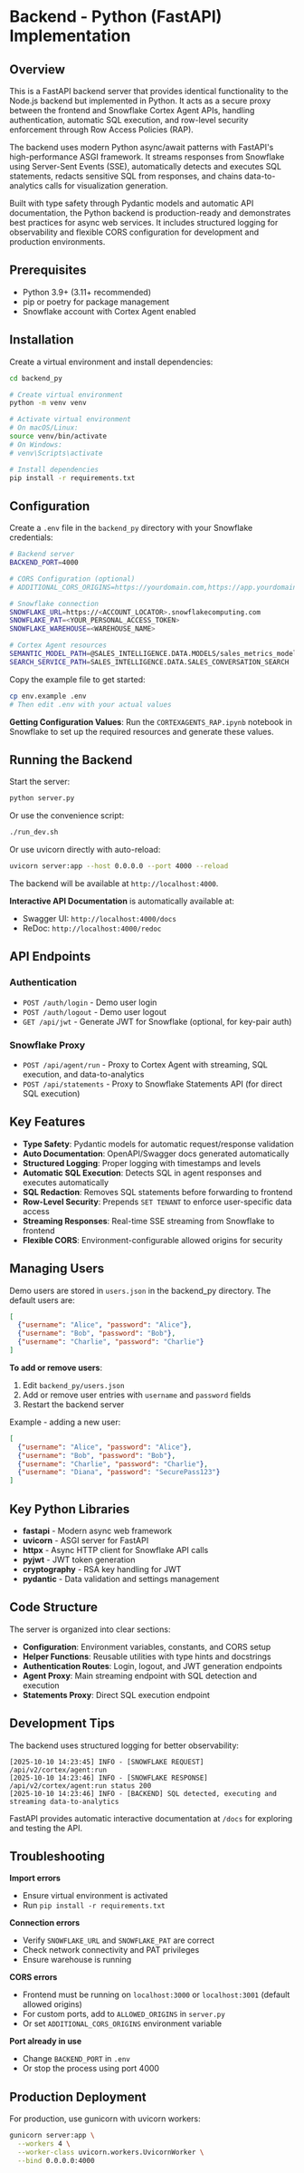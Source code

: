 # Backend - Python (FastAPI) Implementation

## Overview

This is a FastAPI backend server that provides identical functionality to the Node.js backend but implemented in Python. It acts as a secure proxy between the frontend and Snowflake Cortex Agent APIs, handling authentication, automatic SQL execution, and row-level security enforcement through Row Access Policies (RAP).

The backend uses modern Python async/await patterns with FastAPI's high-performance ASGI framework. It streams responses from Snowflake using Server-Sent Events (SSE), automatically detects and executes SQL statements, redacts sensitive SQL from responses, and chains data-to-analytics calls for visualization generation.

Built with type safety through Pydantic models and automatic API documentation, the Python backend is production-ready and demonstrates best practices for async web services. It includes structured logging for observability and flexible CORS configuration for development and production environments.

## Prerequisites

- Python 3.9+ (3.11+ recommended)
- pip or poetry for package management
- Snowflake account with Cortex Agent enabled

## Installation

Create a virtual environment and install dependencies:

```bash
cd backend_py

# Create virtual environment
python -m venv venv

# Activate virtual environment
# On macOS/Linux:
source venv/bin/activate
# On Windows:
# venv\Scripts\activate

# Install dependencies
pip install -r requirements.txt
```

## Configuration

Create a `.env` file in the `backend_py` directory with your Snowflake credentials:

```bash
# Backend server
BACKEND_PORT=4000

# CORS Configuration (optional)
# ADDITIONAL_CORS_ORIGINS=https://yourdomain.com,https://app.yourdomain.com

# Snowflake connection
SNOWFLAKE_URL=https://<ACCOUNT_LOCATOR>.snowflakecomputing.com
SNOWFLAKE_PAT=<YOUR_PERSONAL_ACCESS_TOKEN>
SNOWFLAKE_WAREHOUSE=<WAREHOUSE_NAME>

# Cortex Agent resources
SEMANTIC_MODEL_PATH=@SALES_INTELLIGENCE.DATA.MODELS/sales_metrics_model.yaml
SEARCH_SERVICE_PATH=SALES_INTELLIGENCE.DATA.SALES_CONVERSATION_SEARCH
```

Copy the example file to get started:

```bash
cp env.example .env
# Then edit .env with your actual values
```

**Getting Configuration Values**: Run the `CORTEXAGENTS_RAP.ipynb` notebook in Snowflake to set up the required resources and generate these values.

## Running the Backend

Start the server:

```bash
python server.py
```

Or use the convenience script:

```bash
./run_dev.sh
```

Or use uvicorn directly with auto-reload:

```bash
uvicorn server:app --host 0.0.0.0 --port 4000 --reload
```

The backend will be available at `http://localhost:4000`.

**Interactive API Documentation** is automatically available at:
- Swagger UI: `http://localhost:4000/docs`
- ReDoc: `http://localhost:4000/redoc`

## API Endpoints

### Authentication
- `POST /auth/login` - Demo user login
- `POST /auth/logout` - Demo user logout
- `GET /api/jwt` - Generate JWT for Snowflake (optional, for key-pair auth)

### Snowflake Proxy
- `POST /api/agent/run` - Proxy to Cortex Agent with streaming, SQL execution, and data-to-analytics
- `POST /api/statements` - Proxy to Snowflake Statements API (for direct SQL execution)

## Key Features

- **Type Safety**: Pydantic models for automatic request/response validation
- **Auto Documentation**: OpenAPI/Swagger docs generated automatically
- **Structured Logging**: Proper logging with timestamps and levels
- **Automatic SQL Execution**: Detects SQL in agent responses and executes automatically
- **SQL Redaction**: Removes SQL statements before forwarding to frontend
- **Row-Level Security**: Prepends `SET TENANT` to enforce user-specific data access
- **Streaming Responses**: Real-time SSE streaming from Snowflake to frontend
- **Flexible CORS**: Environment-configurable allowed origins for security

## Managing Users

Demo users are stored in `users.json` in the backend_py directory. The default users are:

```json
[
  {"username": "Alice", "password": "Alice"},
  {"username": "Bob", "password": "Bob"},
  {"username": "Charlie", "password": "Charlie"}
]
```

**To add or remove users**:
1. Edit `backend_py/users.json`
2. Add or remove user entries with `username` and `password` fields
3. Restart the backend server

Example - adding a new user:
```json
[
  {"username": "Alice", "password": "Alice"},
  {"username": "Bob", "password": "Bob"},
  {"username": "Charlie", "password": "Charlie"},
  {"username": "Diana", "password": "SecurePass123"}
]
```

## Key Python Libraries

- **fastapi** - Modern async web framework
- **uvicorn** - ASGI server for FastAPI
- **httpx** - Async HTTP client for Snowflake API calls
- **pyjwt** - JWT token generation
- **cryptography** - RSA key handling for JWT
- **pydantic** - Data validation and settings management

## Code Structure

The server is organized into clear sections:
- **Configuration**: Environment variables, constants, and CORS setup
- **Helper Functions**: Reusable utilities with type hints and docstrings
- **Authentication Routes**: Login, logout, and JWT generation endpoints
- **Agent Proxy**: Main streaming endpoint with SQL detection and execution
- **Statements Proxy**: Direct SQL execution endpoint

## Development Tips

The backend uses structured logging for better observability:

```
[2025-10-10 14:23:45] INFO - [SNOWFLAKE REQUEST] /api/v2/cortex/agent:run
[2025-10-10 14:23:46] INFO - [SNOWFLAKE RESPONSE] /api/v2/cortex/agent:run status 200
[2025-10-10 14:23:46] INFO - [BACKEND] SQL detected, executing and streaming data-to-analytics
```

FastAPI provides automatic interactive documentation at `/docs` for exploring and testing the API.

## Troubleshooting

**Import errors**
- Ensure virtual environment is activated
- Run `pip install -r requirements.txt`

**Connection errors**
- Verify `SNOWFLAKE_URL` and `SNOWFLAKE_PAT` are correct
- Check network connectivity and PAT privileges
- Ensure warehouse is running

**CORS errors**
- Frontend must be running on `localhost:3000` or `localhost:3001` (default allowed origins)
- For custom ports, add to `ALLOWED_ORIGINS` in `server.py`
- Or set `ADDITIONAL_CORS_ORIGINS` environment variable

**Port already in use**
- Change `BACKEND_PORT` in `.env`
- Or stop the process using port 4000

## Production Deployment

For production, use gunicorn with uvicorn workers:

```bash
gunicorn server:app \
  --workers 4 \
  --worker-class uvicorn.workers.UvicornWorker \
  --bind 0.0.0.0:4000
```

